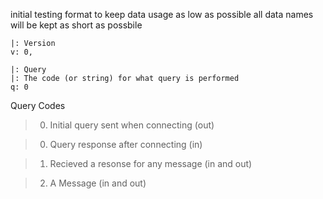 initial testing format
to keep data usage as low as possible
all data names will be kept as short as possbile
```
|: Version
v: 0,

|: Query
|: The code (or string) for what query is performed
q: 0
```

Query Codes

> 0. Initial query sent when connecting  (out)

> 0. Query response after connecting (in)

> 1. Recieved a resonse for any message (in and out)

> 2. A Message (in and out)
